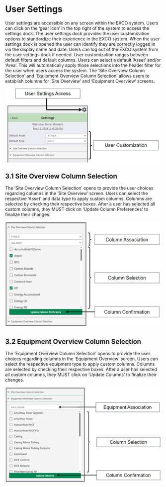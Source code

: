 # **User Settings**
User settings are accessible on any screen within the EXCO system. Users can click on the ‘gear icon’ in the top right of the system to access the settings dock. The user settings dock provides the user customization options to standardize their experience in the EXCO system. When the user settings dock is opened the user can identify they are correctly logged in via the display name and date. Users can log out of the EXCO system from the user settings dock if needed.
User customization ranges between default filters and default columns. Users can select a default ‘Asset’ and/or ‘Area’. This will automatically apply those selections into the header filter for the user when users access the system. The ‘Site Overview Column Selection’ and ‘Equipment Overview Column Selection’ allows users to establish columns for ‘Site Overview’ and ‘Equipment Overview’ screens.

![Image title](https://github.com/Mokrecho1/ER-8.1SystemDocumentation/blob/main/docs/Images/usersettings1.png?raw=true)

## 3.1 Site Overview Column Selection

The ‘Site Overview Column Selection’ opens to provide the user choices regarding columns in the ‘Site Overview’ screen. Users can select the respective ‘Asset’ and data type to apply custom columns. Columns are selected by checking their respective boxes. After a user has selected all custom columns, they MUST click on ‘Update Column Preferences’ to finalize their changes.

![Image title](https://github.com/Mokrecho1/ER-8.1SystemDocumentation/blob/main/docs/Images/usersettings2.png?raw=true)

## 3.2 Equipment Overview Column Selection

The ‘Equipment Overview Column Selection’ opens to provide the user choices regarding columns in the ‘Equipment Overview’ screen. Users can select the respective equipment type to apply custom columns. Columns are selected by checking their respective boxes. After a user has selected all custom columns, they MUST click on ‘Update Columns’ to finalize their changes.

![Image title](https://github.com/Mokrecho1/ER-8.1SystemDocumentation/blob/main/docs/Images/usersettings3.png?raw=true)

